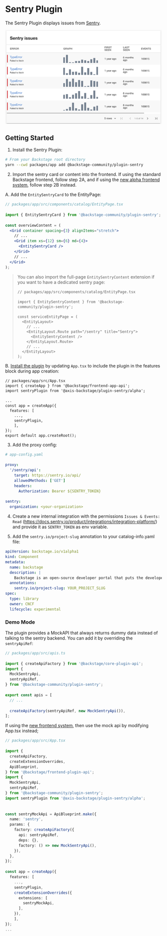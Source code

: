 # Sentry Plugin

The Sentry Plugin displays issues from [Sentry](https://sentry.io).

![Sentry Card](./docs/sentry-card.png)

## Getting Started

1. Install the Sentry Plugin:

```bash
# From your Backstage root directory
yarn --cwd packages/app add @backstage-community/plugin-sentry
```

2. Import the sentry card or content into the frontend. If using the standard Backstage frontend, follow step 2A, and if using
   the [new alpha frontend system](https://backstage.io/docs/frontend-system/), follow step 2B instead.

A. Add the `EntitySentryCard` to the EntityPage:

```jsx
// packages/app/src/components/catalog/EntityPage.tsx

import { EntitySentryCard } from '@backstage-community/plugin-sentry';

const overviewContent = (
  <Grid container spacing={3} alignItems="stretch">
    // ...
    <Grid item xs={12} sm={6} md={4}>
      <EntitySentryCard />
    </Grid>
    // ...
  </Grid>
);
```

> You can also import the full-page `EntitySentryContent` extension if you want to have a dedicated sentry page:
>
> ```tsx
> // packages/app/src/components/catalog/EntityPage.tsx
>
> import { EntitySentryContent } from '@backstage-community/plugin-sentry';
>
> const serviceEntityPage = (
>   <EntityLayout>
>     // ...
>     <EntityLayout.Route path="/sentry" title="Sentry">
>       <EntitySentryContent />
>     </EntityLayout.Route>
>     // ...
>   </EntityLayout>
> );
> ```

B. [Install the plugin](https://backstage.io/docs/frontend-system/building-apps/index#install-features-manually) by updating `App.tsx` to include the plugin in the features block during app creation:

```tsx
// packages/app/src/App.tsx
import { createApp } from '@backstage/frontend-app-api';
import sentryPlugin from '@axis-backstage/plugin-sentry/alpha';

...
const app = createApp({
  features: [
    ...,
    sentryPlugin,
    ],
});
export default app.createRoot();
```

3. Add the proxy config:

```yaml
# app-config.yaml

proxy:
  '/sentry/api':
    target: https://sentry.io/api/
    allowedMethods: ['GET']
    headers:
      Authorization: Bearer ${SENTRY_TOKEN}

sentry:
  organization: <your-organization>
```

4. Create a new internal integration with the permissions `Issues & Events: Read` (https://docs.sentry.io/product/integrations/integration-platform/) and provide it as `SENTRY_TOKEN` as env variable.

5. Add the `sentry.io/project-slug` annotation to your catalog-info.yaml file:

```yaml
apiVersion: backstage.io/v1alpha1
kind: Component
metadata:
  name: backstage
  description: |
    Backstage is an open-source developer portal that puts the developer experience first.
  annotations:
    sentry.io/project-slug: YOUR_PROJECT_SLUG
spec:
  type: library
  owner: CNCF
  lifecycle: experimental
```

### Demo Mode

The plugin provides a MockAPI that always returns dummy data instead of talking to the sentry backend.
You can add it by overriding the `sentryApiRef`:

```ts
// packages/app/src/apis.ts

import { createApiFactory } from '@backstage/core-plugin-api';
import {
  MockSentryApi,
  sentryApiRef,
} from '@backstage-community/plugin-sentry';

export const apis = [
  // ...

  createApiFactory(sentryApiRef, new MockSentryApi()),
];
```

If using the [new frontend system](<(https://backstage.io/docs/frontend-system/)>), then use the mock api by modifying App.tsx instead;

```ts
// packages/app/src/App.tsx

import {
  createApiFactory,
  createExtensionOverrides,
  ApiBlueprint,
} from '@backstage/frontend-plugin-api';
import {
  MockSentryApi,
  sentryApiRef,
} from '@backstage-community/plugin-sentry';
import sentryPlugin from '@axis-backstage/plugin-sentry/alpha';


const sentryMockApi = ApiBlueprint.make({
  name: 'sentry',
  params: {
    factory: createApiFactory({
      api: sentryApiRef,
      deps: {},
      factory: () => new MockSentryApi(),
    }),
  },
});

const app = createApp({
  features: [
    ...,
    sentryPlugin,
    createExtensionOverrides({
      extensions: [
        sentryMockApi,
      ],
    }),
    ],
});
...
```
